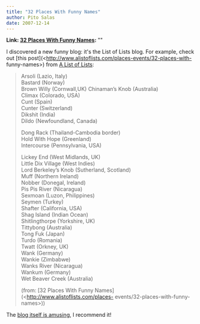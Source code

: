 ```yaml
---
title: "32 Places With Funny Names"
author: Pito Salas
date: 2007-12-14
---
```


**Link: [32 Places With Funny Names](None):** ""



I discovered a new funny blog: it's the List of Lists blog. For example, check
out [this post](<http://www.alistoflists.com/places-events/32-places-with-
funny-names>) from [A List of Lists](<http://www.alistoflists.com>):

> Arsoli (Lazio, Italy)  
> Bastard (Norway)  
> Brown Willy (Cornwall,UK) Chinaman’s Knob (Australia)  
> Climax (Colorado, USA)  
> Cunt (Spain)  
> Cunter (Switzerland)  
> Dikshit (India)  
> Dildo (Newfoundland, Canada)
>
> Dong Rack (Thailand-Cambodia border)  
> Hold With Hope (Greenland)  
> Intercourse (Pennsylvania, USA)
>
> Lickey End (West Midlands, UK)  
> Little Dix Village (West Indies)  
> Lord Berkeley’s Knob (Sutherland, Scotland)  
> Muff (Northern Ireland)  
> Nobber (Donegal, Ireland)  
> Pis Pis River (Nicaragua)  
> Sexmoan (Luzon, Philippines)  
> Seymen (Turkey)  
> Shafter (California, USA)  
> Shag Island (Indian Ocean)  
> Shitlingthorpe (Yorkshire, UK)  
> Tittybong (Australia)  
> Tong Fuk (Japan)  
> Turdo (Romania)  
> Twatt (Orkney, UK)  
> Wank (Germany)  
> Wankie (Zimbabwe)  
> Wanks River (Nicaragua)  
> Wankum (Germany)  
> Wet Beaver Creek (Australia)
>
> (from: [32 Places With Funny Names](<http://www.alistoflists.com/places-
> events/32-places-with-funny-names>))

The [blog itself is amusin](<http://www.alistoflists.com/>)g, I recommend it!


